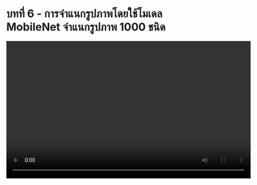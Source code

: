 # บทที่ 6 - การจำแนกรูปภาพโดยใช้โมเดล MobileNet จำแนกรูปภาพ 1000 ชนิด

<video width="640" height="360" controls>
  <source :src="$withBase('/ep6.mp4')" type="video/mp4">
  Your browser does not support the video tag.
</video>
